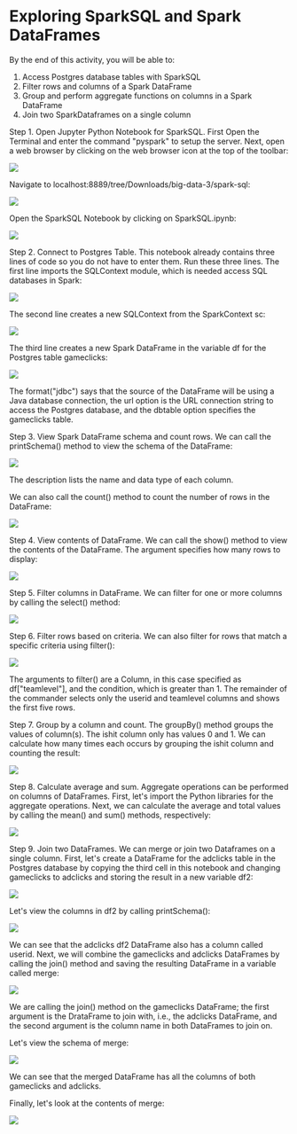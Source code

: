 # Exploring SparkSQL and Spark DataFrames

By the end of this activity, you will be able to:

1. Access Postgres database tables with SparkSQL
2. Filter rows and columns of a Spark DataFrame
3. Group and perform aggregate functions on columns in a Spark DataFrame
4. Join two SparkDataframes on a single column

Step 1. Open Jupyter Python Notebook for SparkSQL. First Open the Terminal and enter the command "pyspark" to setup the server. Next, open a web browser by clicking on the web browser icon at the top of the toolbar:

![](https://d3c33hcgiwev3.cloudfront.net/imageAssetProxy.v1/RCneZE7PEeaqTxIkdCEfsw_c491f272226b35805e44abef7a7a22a9_browser-icon.png?expiry=1706832000000&hmac=0_QPmkAUzG_X8d7sMuAOY0-flk_YfFZlKGmJ7nGn8jU)

Navigate to localhost:8889/tree/Downloads/big-data-3/spark-sql:

![](https://d3c33hcgiwev3.cloudfront.net/imageAssetProxy.v1/5UEtyVBIEeaughJrsEVARw_2f0e65d56927529ec7f5b1689ab966cc_browse-to.png?expiry=1706832000000&hmac=Glj-UcsoO3UtivlrGy9hCu4Mqau_5oofLlQAwXA-VUI)

Open the SparkSQL Notebook by clicking on SparkSQL.ipynb:

![](https://d3c33hcgiwev3.cloudfront.net/imageAssetProxy.v1/78VwalBIEeaWRg7WBfqodw_505a38db2ed8e2d389959f3453f7d75c_notebook.png?expiry=1706832000000&hmac=5107bBDvtk9Wc4NZb7aFxQvqgCO2UzwT62KA3gVIX5k)
          
Step 2. Connect to Postgres Table. This notebook already contains three lines of code so you do not have to enter them. Run these three lines. The first line imports the SQLContext module, which is needed access SQL databases in Spark:

![](https://d3c33hcgiwev3.cloudfront.net/imageAssetProxy.v1/pncdBlA9EeaqTxIkdCEfsw_924d1f6819e45a995b9c02c7f834e9d5_import-sqlcontext.png?expiry=1706832000000&hmac=nYXTiCwwdY0MbzGfJFwsTiF8oy8X35KiJZjgW6ZIPzE)

The second line creates a new SQLContext from the SparkContext sc:

![](https://d3c33hcgiwev3.cloudfront.net/imageAssetProxy.v1/0E1CnFA9EeaubA6-qtnryw_fcdfbcc6b62cb87516285d326dfeee2c_createl-sqlcontext.png?expiry=1706832000000&hmac=k88zTMO0fpJA0kCTxOAkecAsMoLigkqyWk6WJIzKQ1E)

The third line creates a new Spark DataFrame in the variable df for the Postgres table gameclicks:

![](https://d3c33hcgiwev3.cloudfront.net/imageAssetProxy.v1/4G-BsVA9EeaqTxIkdCEfsw_c0dfe1ec70c4e944043e274174455c0e_create-dataframe.png?expiry=1706832000000&hmac=KwG7bW8f3EEE6ZiytzUG3LVC5VcI4YR7znDDFNtJdAI)

The format("jdbc") says that the source of the DataFrame will be using a Java database connection, the url option is the URL connection string to access the Postgres database, and the dbtable option specifies the gameclicks table.

Step 3. View Spark DataFrame schema and count rows. We can call the printSchema() method to view the schema of the DataFrame:

![](https://d3c33hcgiwev3.cloudfront.net/imageAssetProxy.v1/NnGlMVRGEeaWRg7WBfqodw_e51f0e320db18c932bc6c84d14ef23a0_schema.png?expiry=1706832000000&hmac=eiiTyzblhuJm1E_2TtSbss83an9ftcCMPIbSjYhAfiE)

The description lists the name and data type of each column.

We can also call the count() method to count the number of rows in the DataFrame:

![](https://d3c33hcgiwev3.cloudfront.net/imageAssetProxy.v1/z8mHqFBHEeaX4QpLJOK7gQ_b3da30f52754f0f086019e0c90354fdb_count-rows.png?expiry=1706832000000&hmac=CIcpsqoKpiVUT3l1xc0G_23nSMHg2Pu9hTjORZC_uHk)
                   
Step 4. View contents of DataFrame. We can call the show() method to view the contents of the DataFrame. The argument specifies how many rows to display:

![](https://d3c33hcgiwev3.cloudfront.net/imageAssetProxy.v1/4Av5SVBHEeaqTxIkdCEfsw_ce0fc8d177180da1b1d4ce66c45245a1_show.png?expiry=1706832000000&hmac=UZIhcWG9u96PQ3Tn4kbamC9btF2BE-0FLMp2M7SiP_0)
                      
Step 5. Filter columns in DataFrame. We can filter for one or more columns by calling the select() method:

![](https://d3c33hcgiwev3.cloudfront.net/imageAssetProxy.v1/6t1LLVBHEeaFpQoKLtdtHw_10d35c0bc1fe21f9fbe21719ce1b6d80_filter-cols.png?expiry=1706832000000&hmac=HcwR_0_oYiJaFdRExn4j5FWH0n3a2QfqMGbQ9Bx27EE)
                       

Step 6. Filter rows based on criteria. We can also filter for rows that match a specific criteria using filter():

![](https://d3c33hcgiwev3.cloudfront.net/imageAssetProxy.v1/_mEFsFBHEeaughJrsEVARw_eec7c99e6958b67a2c8ad9b04a6721e2_filter-rows.png?expiry=1706832000000&hmac=70uWDNs0Jts6x9nH3FQcg1p0V6bESVPNlLeDMtFjTj8)

The arguments to filter() are a Column, in this case specified as df["teamlevel"], and the condition, which is greater than 1. The remainder of the commander selects only the userid and teamlevel columns and shows the first five rows.

Step 7. Group by a column and count. The groupBy() method groups the values of column(s). The ishit column only has values 0 and 1. We can calculate how many times each occurs by grouping the ishit column and counting the result:

![](https://d3c33hcgiwev3.cloudfront.net/imageAssetProxy.v1/BjjFi1BIEealpAoth2FRAw_cc892afa3939a44be81ec513d02e9eda_groupby-count.png?expiry=1706832000000&hmac=dwh5mzB5rUu-wOxNNqvrSxMg6NeejC11JuTLgZ1pmXw)
                       
Step 8. Calculate average and sum. Aggregate operations can be performed on columns of DataFrames. First, let's import the Python libraries for the aggregate operations. Next, we can calculate the average and total values by calling the mean() and sum() methods, respectively:

![](https://d3c33hcgiwev3.cloudfront.net/imageAssetProxy.v1/D70kVVBIEeaqTxIkdCEfsw_4122fc9c609c5ce5d06ff3dcd086e3a7_avg-sum.png?expiry=1706832000000&hmac=OI-FX77qOtHBTfYz1OKX7WSa8rjsd7zOb_fTA87WlL4)

Step 9. Join two DataFrames. We can merge or join two Dataframes on a single column. First, let's create a DataFrame for the adclicks table in the Postgres database by copying the third cell in this notebook and changing gameclicks to adclicks and storing the result in a new variable df2:

![](https://d3c33hcgiwev3.cloudfront.net/imageAssetProxy.v1/709Y-1RFEeaqTxIkdCEfsw_dadafecff636244cf7bbcaa04cda1f74_create-df2.png?expiry=1706832000000&hmac=QjxnsdShtFHefyENvclt7nuEBp6C5BcrSYrsIdQzhVE)

Let's view the columns in df2 by calling printSchema():

![](https://d3c33hcgiwev3.cloudfront.net/imageAssetProxy.v1/ghH-UlRGEeaubA6-qtnryw_c81f49a3be2c53a0f8aecfe7f569a76c_df2-schema.png?expiry=1706832000000&hmac=2NRoRfGbxtIJQ4jnObmoNGexPJLSF8N_xHYKVWS1NDg)

We can see that the adclicks df2 DataFrame also has a column called userid. Next, we will combine the gameclicks and adclicks DataFrames by calling the join() method and saving the resulting DataFrame in a variable called merge:

![](https://d3c33hcgiwev3.cloudfront.net/imageAssetProxy.v1/lrgYvFRGEea3kBK2xkPy7w_77ce387ed9f2b52b27224885fb8e28bd_join.png?expiry=1706832000000&hmac=mIFyTQDK-kgrUuA8xpVeCsqVU1vHtjpFQkBG0iSAOSw)

We are calling the join() method on the gameclicks DataFrame; the first argument is the DrataFrame to join with, i.e., the adclicks DataFrame, and the second argument is the column name in both DataFrames to join on.

Let's view the schema of merge:

![](https://d3c33hcgiwev3.cloudfront.net/imageAssetProxy.v1/yWEnXVRGEeaX4QpLJOK7gQ_38ba8ec68d753ab5b94418f48c93503e_merge-schema.png?expiry=1706832000000&hmac=5X5MsILeBg-FYWC-lReF1XGWmQQUnh9IoZ5JalGQjQQ)

We can see that the merged DataFrame has all the columns of both gameclicks and adclicks.

Finally, let's look at the contents of merge:

![](https://d3c33hcgiwev3.cloudfront.net/imageAssetProxy.v1/4jdWhVRGEeaqTxIkdCEfsw_7d1bf26912c3ab6918347c32489ffe30_merge-show.png?expiry=1706832000000&hmac=cbNjtQsVlkaCiJY-BcA7AFwCcCa_l6N5b0MCCKBSQW8)